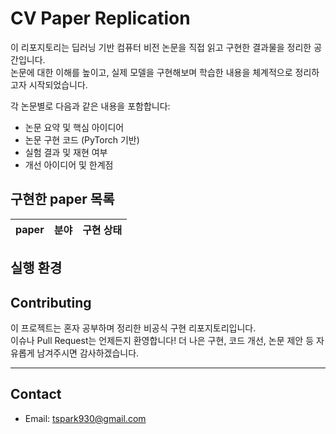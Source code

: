 # CV Paper Replication

이 리포지토리는 딥러닝 기반 컴퓨터 비전 논문을 직접 읽고 구현한 결과물을 정리한 공간입니다.  
논문에 대한 이해를 높이고, 실제 모델을 구현해보며 학습한 내용을 체계적으로 정리하고자 시작되었습니다.

각 논문별로 다음과 같은 내용을 포함합니다:
- 논문 요약 및 핵심 아이디어
- 논문 구현 코드 (PyTorch 기반)
- 실험 결과 및 재현 여부
- 개선 아이디어 및 한계점

## 구현한 paper 목록

| paper | 분야 | 구현 상태 |
|------|------|-----------|


## 실행 환경


## Contributing

이 프로젝트는 혼자 공부하며 정리한 비공식 구현 리포지토리입니다.  
이슈나 Pull Request는 언제든지 환영합니다! 더 나은 구현, 코드 개선, 논문 제안 등 자유롭게 남겨주시면 감사하겠습니다.

---

## Contact

- Email: tspark930@gmail.com
